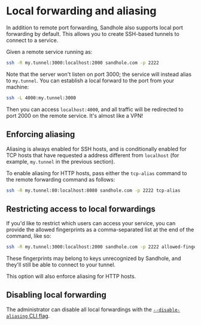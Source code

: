 # Local forwarding and aliasing

In addition to remote port forwarding, Sandhole also supports local port forwarding by default. This allows you to create SSH-based tunnels to connect to a service.

Given a remote service running as:

```bash
ssh -R my.tunnel:3000:localhost:2000 sandhole.com -p 2222
```

Note that the server won't listen on port 3000; the service will instead alias to `my.tunnel`. You can establish a local forward to the port from your machine:

```bash
ssh -L 4000:my.tunnel:3000
```

Then you can access `localhost:4000`, and all traffic will be redirected to port 2000 on the remote service. It's almost like a VPN!

## Enforcing aliasing

Aliasing is always enabled for SSH hosts, and is conditionally enabled for TCP hosts that have requested a address different from `localhost` (for example, `my.tunnel` in the previous section).

To enable aliasing for HTTP hosts, pass either the `tcp-alias` command to the remote forwarding command as follows:

```bash
ssh -R my.tunnel:80:localhost:8080 sandhole.com -p 2222 tcp-alias
```

## Restricting access to local forwardings

If you'd like to restrict which users can access your service, you can provide the allowed fingerprints as a comma-separated list at the end of the command, like so:

```bash
ssh -R my.tunnel:3000:localhost:2000 sandhole.com -p 2222 allowed-fingerprints=SHA256:GehKyA21BBK6eJCouziacUmqYDNl8BPMGG0CTtLSrbQ,SHA256:bwf4FDtNeZzFv8xHBzHJwRpDRxssCll8w2tCHFC9n1o
```

These fingerprints may belong to keys unrecognized by Sandhole, and they'll still be able to connect to your tunnel.

This option will also enforce aliasing for HTTP hosts.

## Disabling local forwarding

The administrator can disable all local forwardings with the [`--disable-aliasing` CLI flag](./cli.md).
